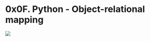 # 0x0F. Python - Object-relational mapping
<img src="https://blog.facialix.com/wp-content/uploads/2021/03/mysql-python-facialix.jpg">
